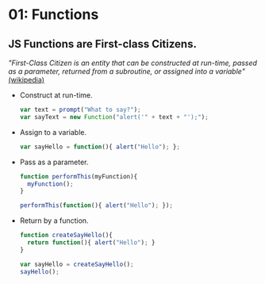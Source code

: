 # 01: Functions

## JS Functions are First-class Citizens.

*"First-Class Citizen is an entity that can be constructed at run-time, passed as a parameter, returned from a subroutine, or assigned into a variable"* [(wikipedia)](https://en.wikipedia.org/wiki/First-class_citizen)

- Construct at run-time.

  ```js
  var text = prompt("What to say?");
  var sayText = new Function("alert('" + text + "');");
  ```

- Assign to a variable.

  ```js
  var sayHello = function(){ alert("Hello"); };
  ```
  
- Pass as a parameter.

  ```js
  function performThis(myFunction){
    myFunction();
  }
  
  performThis(function(){ alert("Hello"); });
  ```

- Return by a function.

  ```js
  function createSayHello(){
    return function(){ alert("Hello"); }
  }
  
  var sayHello = createSayHello();
  sayHello();
  ```

